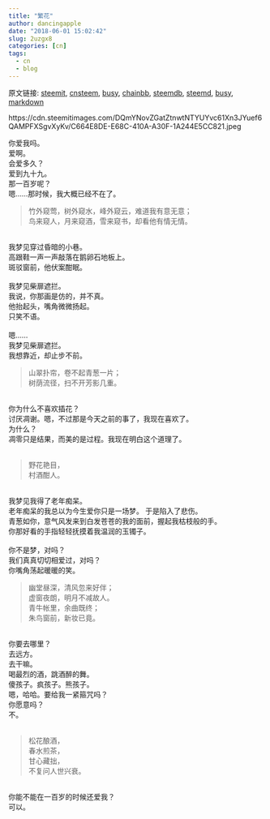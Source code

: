 ```yaml
---
title: "繁花"
author: dancingapple
date: "2018-06-01 15:02:42"
slug: 2uzgx8
categories: [cn]
tags: 
  - cn
  - blog
---
```


原文链接: [steemit](https://steemit.com), [cnsteem](https://cnsteem.com), [busy](https://busy.org), [chainbb](https://chainbb.com), [steemdb](https://steemdb.com), [steemd](https://steemd.com), [busy](https://busy.org), [markdown](https://raw.githubusercontent.com/pzhaonet/steem_dancingapple/master/content/post/2uzgx8.md)

<html>
<p>https://cdn.steemitimages.com/DQmYNovZGatZtnwtNTYUYvc61Xn3JYuef6QAMPFXSgvXyKv/C664E8DE-E68C-410A-A30F-1A244E5CC821.jpeg</p>
<p>你爱我吗。<br>
爱啊。<br>
会爱多久？<br>
爱到九十九。<br>
那一百岁呢？<br>
嗯……那时候，我大概已经不在了。 &nbsp;<br>
</p>
<blockquote>竹外窥莺，树外窥水，峰外窥云，难道我有意无意；<br>
鸟来窥人，月来窥酒，雪来窥书，却看他有情无情。 &nbsp;</blockquote>
<p><br>
我梦见穿过昏暗的小巷。<br>
高跟鞋一声一声敲落在鹅卵石地板上。<br>
斑驳窗前，他伏案酣眠。 &nbsp;<br>
<br>
我梦见柴扉遮拦。<br>
我说，你那画是仿的，并不真。<br>
他抬起头，嘴角微微扬起。<br>
只笑不语。 &nbsp;<br>
<br>
嗯……<br>
我梦见柴扉遮拦。<br>
我想靠近，却止步不前。 &nbsp;<br>
</p>
<blockquote>山翠扑帘，卷不起青葱一片；<br>
树荫流径，扫不开芳影几重。&nbsp;</blockquote>
<p><br>
你为什么不喜欢插花？<br>
讨厌凋谢。嗯，不过那是今天之前的事了，我现在喜欢了。<br>
为什么？<br>
凋零只是结果，而美的是过程。我现在明白这个道理了。<br>
&nbsp;</p>
<blockquote>野花艳目，<br>
村酒酣人。</blockquote>
<p><br>
我梦见我得了老年痴呆。<br>
老年痴呆的我总以为今生爱你只是一场梦。 于是陷入了悲伤。<br>
青葱如你，意气风发来到白发苍苍的我的面前，握起我枯枝般的手。<br>
你那好看的手指轻轻抚摸着我温润的玉镯子。<br>
<br>
你不是梦，对吗？<br>
我们真真切切相爱过，对吗？<br>
你嘴角荡起暖暖的笑。 &nbsp;<br>
</p>
<blockquote>幽堂昼深，清风忽来好伴；<br>
虚窗夜朗，明月不减故人。<br>
青牛帐里，余曲既终；<br>
朱鸟窗前，新妆已竟。 &nbsp;</blockquote>
<p><br>
你要去哪里？<br>
去远方。<br>
去干嘛。<br>
喝最烈的酒，跳酒醉的舞。<br>
傻孩子。疯孩子。熊孩子。<br>
嗯，哈哈。要给我一紧箍咒吗？<br>
你愿意吗？<br>
不。<br>
&nbsp;</p>
<blockquote>松花酿酒，<br>
春水煎茶，<br>
甘心藏拙，<br>
不复问人世兴衰。 &nbsp;</blockquote>
<p><br>
你能不能在一百岁的时候还爱我？<br>
可以。<br>
</p>
</html>
